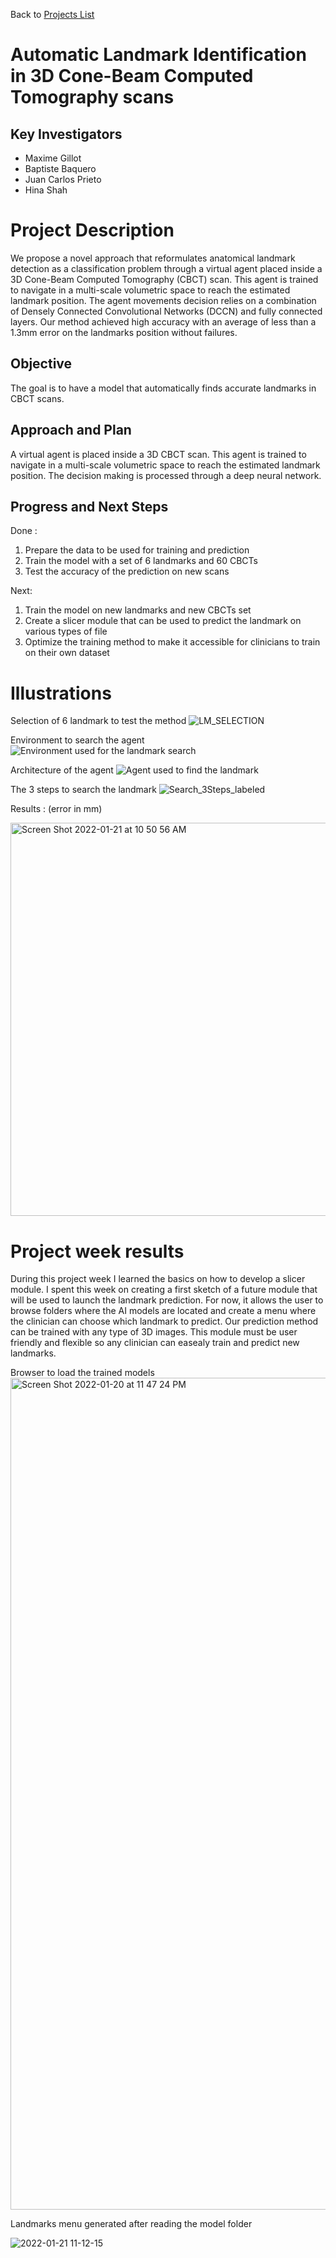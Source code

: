Back to [Projects List](../../README.md#ProjectsList)

# Automatic Landmark Identification in 3D Cone-Beam Computed Tomography scans

## Key Investigators

- Maxime Gillot
- Baptiste Baquero
- Juan Carlos Prieto
- Hina Shah

# Project Description

We propose a novel approach that reformulates anatomical landmark detection as a classification problem through a virtual agent placed
inside a 3D Cone-Beam Computed Tomography (CBCT) scan. This agent is trained to
navigate in a multi-scale volumetric space to reach the estimated landmark position. The
agent movements decision relies on a combination of Densely Connected Convolutional
Networks (DCCN) and fully connected layers. Our method achieved high accuracy with an average of
less than a 1.3mm error on the landmarks position without failures.


## Objective

<!-- Describe here WHAT you would like to achieve (what you will have as end result). -->

The goal is to have a model that automatically finds accurate landmarks in CBCT scans.



## Approach and Plan

<!-- Describe here HOW you would like to achieve the objectives stated above. -->
A virtual agent is placed inside a 3D CBCT scan. This agent is trained to
navigate in a multi-scale volumetric space to reach the estimated landmark position. The decision making is processed through a deep neural network.

## Progress and Next Steps

<!-- Update this section as you make progress, describing of what you have ACTUALLY DONE. If there are specific steps that you could not complete then you can describe them here, too. -->

Done :
1. Prepare the data to be used for training and prediction
2. Train the model with a set of 6 landmarks and 60 CBCTs
3. Test the accuracy of the prediction on new scans

Next:
1. Train the model on new landmarks and new CBCTs set
2. Create a slicer module that can be used to predict the landmark on various types of file
3. Optimize the training method to make it accessible for clinicians to train on their own dataset

# Illustrations

<!-- Add pictures and links to videos that demonstrate what has been accomplished.
![Description of picture](Example2.jpg)
![Some more images](Example2.jpg)
-->

Selection of 6 landmark to test the method
![LM_SELECTION](https://user-images.githubusercontent.com/46842010/148439491-f2dd1d7c-65f3-44dc-9590-8c12a143b3ad.png)

Environment to search the agent
![Environment used for the landmark search](https://user-images.githubusercontent.com/46842010/148282250-a2be2edf-e8b8-4d4e-bc16-c71fd0ea9d38.png)

Architecture of the agent
![Agent used to find the landmark](https://user-images.githubusercontent.com/46842010/148282323-a423f5a3-1ecf-4cff-b824-e6073c835163.png)

The 3 steps to search the landmark
![Search_3Steps_labeled](https://user-images.githubusercontent.com/46842010/148439759-e7db327a-f9a4-4d45-93b9-c566f19137ba.png)

Results : (error in mm)

<img width="629" alt="Screen Shot 2022-01-21 at 10 50 56 AM" src="https://user-images.githubusercontent.com/46842010/150557657-bbd45665-1dcd-45b9-8447-e60b9721dcbf.png">


# Project week results 

During this project week I learned the basics on how to develop a slicer module.
I spent this week on creating a first sketch of a future module that will be used to launch the landmark prediction.
For now, it allows the user to browse folders where the AI models are located and create a menu where the clinician can choose which landmark to predict.
Our prediction method can be trained with any type of 3D images. This module must be user friendly and flexible so any clinician can easealy train and predict new landmarks.

Browser to load the trained models 
<img width="1331" alt="Screen Shot 2022-01-20 at 11 47 24 PM" src="https://user-images.githubusercontent.com/46842010/150468043-db9f0b87-a724-4a53-b91d-dd318a8c7b4f.png">

Landmarks menu generated after reading the model folder

<!-- <img width="522" alt="Screen Shot 2022-01-20 at 11 47 50 PM" src="https://user-images.githubusercontent.com/46842010/150468053-89c5b68d-83d2-4725-b8cd-d62891b9a0b9.png"> -->
  
![2022-01-21 11-12-15](https://user-images.githubusercontent.com/46842010/150562291-1e280a3f-69a4-41e0-9927-f1def0cf9cea.gif)



<!-- If you developed any software, include link to the source code repository. If possible, also add links to sample data, and to any relevant publications. -->
